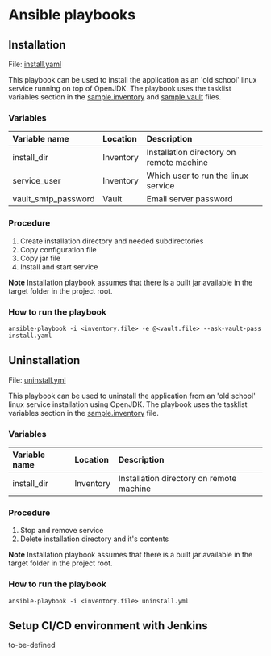 # Ansible playbooks

## Installation

File: [install.yaml](install.yaml)

This playbook can be used to install the application as an 'old school' linux service running on top of OpenJDK. The 
playbook uses the tasklist variables section in the [sample.inventory](sample.inventory) and [sample.vault](sample.vault)
files.

### Variables

|Variable name|Location|Description|
| :--- | :--- | :--- |
|install_dir|Inventory|Installation directory on remote machine|
|service_user|Inventory|Which user to run the linux service|
|vault_smtp_password|Vault|Email server password|

### Procedure

1. Create installation directory and needed subdirectories
2. Copy configuration file
3. Copy jar file
4. Install and start service

**Note** Installation playbook assumes that there is a built jar available in the target folder in the project root.

### How to run the playbook

```
ansible-playbook -i <inventory.file> -e @<vault.file> --ask-vault-pass install.yaml
```

## Uninstallation

File: [uninstall.yml](uninstall.yml)

This playbook can be used to uninstall the application from an 'old school' linux service installation using OpenJDK. The
playbook uses the tasklist variables section in the [sample.inventory](sample.inventory) file.

### Variables

|Variable name|Location|Description|
| :--- | :--- | :--- |
|install_dir|Inventory|Installation directory on remote machine|

### Procedure

1. Stop and remove service
2. Delete installation directory and it's contents

**Note** Installation playbook assumes that there is a built jar available in the target folder in the project root.

### How to run the playbook

```
ansible-playbook -i <inventory.file> uninstall.yml
```

## Setup CI/CD environment with Jenkins

to-be-defined